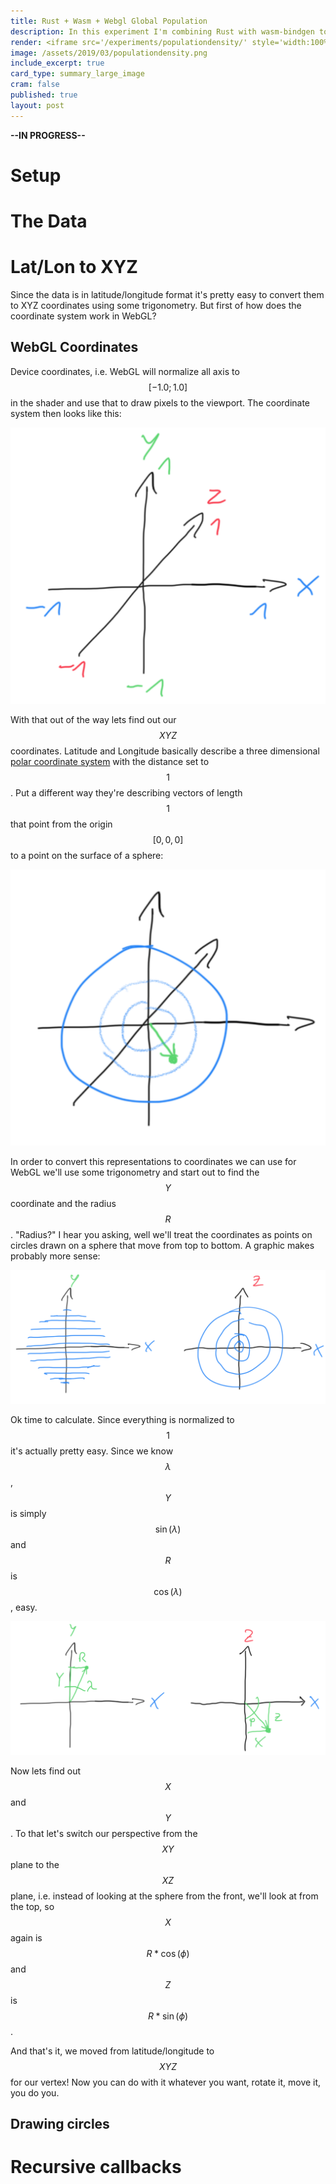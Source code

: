 ```yaml
---
title: Rust + Wasm + Webgl Global Population
description: In this experiment I'm combining Rust with wasm-bindgen to create a WebGL visualization of global population density
render: <iframe src='/experiments/populationdensity/' style='width:100%;height:40vh;border:none;'></iframe>
image: /assets/2019/03/populationdensity.png
include_excerpt: true
card_type: summary_large_image
cram: false
published: true
layout: post
---
```


**--IN PROGRESS--**

# Setup

# The Data

# Lat/Lon to XYZ

Since the data is in latitude/longitude format it's pretty easy to convert them to XYZ coordinates using some trigonometry.
But first of how does the coordinate system work in WebGL?

## WebGL Coordinates

Device coordinates, i.e. WebGL will normalize all axis to $$[-1.0; 1.0]$$ in the shader and use that to draw pixels to the viewport.
The coordinate system then looks like this:

![device coordinates](https://github.com/chjdev/chjdev.github.io/raw/master/assets/2019/03/devicecoord.png)

With that out of the way lets find out our $$XYZ$$ coordinates. Latitude and Longitude basically describe a three dimensional [polar coordinate system](https://en.wikipedia.org/wiki/Polar_coordinate_system) with the distance set to $$1$$. Put a different way they're describing vectors of length $$1$$ that point from the origin $$[0, 0, 0]$$ to a point on the surface of a sphere:

![point on sphere](https://github.com/chjdev/chjdev.github.io/raw/master/assets/2019/03/pointonsphere.png)

In order to convert this representations to coordinates we can use for WebGL we'll use some trigonometry and start out to find the $$Y$$ coordinate and the radius $$R$$. "Radius?" I hear you asking, well we'll treat the coordinates as points on circles drawn on a sphere that move from top to bottom. A graphic makes probably more sense:

![sphere slices](https://github.com/chjdev/chjdev.github.io/raw/master/assets/2019/03/sphere.png)

Ok time to calculate. Since everything is normalized to $$1$$ it's actually pretty easy. Since we know $$\lambda$$, $$Y$$ is simply $$\sin(\lambda)$$ and $$R$$ is $$\cos(\lambda)$$, easy.

![trigonometry](https://github.com/chjdev/chjdev.github.io/raw/master/assets/2019/03/trigonometry.png)

Now lets find out $$X$$ and $$Y$$. To that let's switch our perspective from the $$XY$$ plane to the $$XZ$$ plane, i.e. instead of looking at the sphere from the front, we'll look at from the top, so $$X$$ again is $$R * \cos(\phi)$$ and $$Z$$ is $$R * \sin(\phi)$$.

And that's it, we moved from latitude/longitude to $$XYZ$$ for our vertex! Now you can do with it whatever you want, rotate it, move it, you do you.

## Drawing circles

# Recursive callbacks
